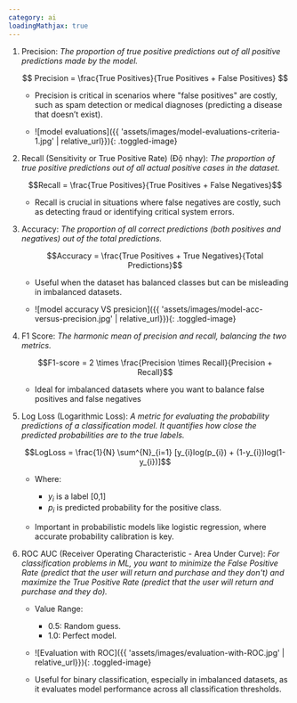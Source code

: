 ```yaml
---
category: ai
loadingMathjax: true
---
```


1. Precision: *The proportion of true positive predictions out of all positive predictions made by the model.*

    $$ Precision = \frac{True Positives}{True Positives + False Positives} $$

    - Precision is critical in scenarios where "false positives" are costly, such as spam detection or medical diagnoses (predicting a disease that doesn’t exist).

    - ![model evaluations]({{ 'assets/images/model-evaluations-criteria-1.jpg' | relative_url}}){: .toggled-image}

2. Recall (Sensitivity or True Positive Rate) (Độ nhạy): *The proportion of true positive predictions out of all actual positive cases in the dataset.*

    $$Recall = \frac{True Positives}{True Positives + False Negatives}$$

    - Recall is crucial in situations where false negatives are costly, such as detecting fraud or identifying critical system errors.

3. Accuracy: *The proportion of all correct predictions (both positives and negatives) out of the total predictions.*

    $$Accuracy = \frac{True Positives + True Negatives}{Total Predictions}$$

    - Useful when the dataset has balanced classes but can be misleading in imbalanced datasets.

    - ![model accuracy VS presicion]({{ 'assets/images/model-acc-versus-precision.jpg' | relative_url}}){: .toggled-image}

4. F1 Score: *The harmonic mean of precision and recall, balancing the two metrics.*

    $$F1-score = 2 \times \frac{Precision \times Recall}{Precision + Recall}$$

    - Ideal for imbalanced datasets where you want to balance false positives and false negatives

5. Log Loss (Logarithmic Loss): *A metric for evaluating the probability predictions of a classification model. It quantifies how close the predicted probabilities are to the true labels.*

    $$LogLoss = \frac{1}{N} \sum^{N}_{i=1} [y_{i}log(p_{i}) + (1-y_{i})log(1-y_{i})]$$

    - Where:
        - $y_{i}$ is a label [0,1]
        - $p_{i}$ is predicted probability for the positive class.

    - Important in probabilistic models like logistic regression, where accurate probability calibration is key.

6. ROC AUC (Receiver Operating Characteristic - Area Under Curve): *For classification problems in ML, you want to minimize the False Positive Rate (predict that the user will return and purchase and they don't) and maximize the True Positive Rate (predict that the user will return and purchase and they do).*

    - Value Range: 
        - 0.5: Random guess.
        - 1.0: Perfect model.

    - ![Evaluation with ROC]({{ 'assets/images/evaluation-with-ROC.jpg' | relative_url}}){: .toggled-image}

    - Useful for binary classification, especially in imbalanced datasets, as it evaluates model performance across all classification thresholds.